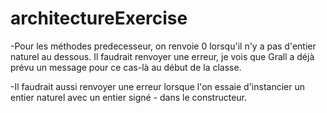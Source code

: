 architectureExercise
====================

-Pour les méthodes predecesseur, on renvoie 0 lorsqu'il n'y a pas d'entier naturel au dessous. Il faudrait renvoyer une erreur, je vois que Grall a déjà prévu un message pour ce cas-là au début de la classe.

-Il faudrait aussi renvoyer une erreur lorsque l'on essaie d'instancier un entier naturel avec un entier signé - dans le constructeur.
